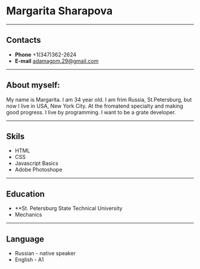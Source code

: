 # Margarita Sharapova

_________________________
## Contacts
* **Phone**  +1(347)362-2624
*  **E-mail**  adamagom.29@gmail.com

_________________________
## About myself:
My name is Margarita. I am 34 year old. I am frim Russia, St.Petersburg, but now I live in USA, New York City. 
At the fromatend specialty and making good progress. I live by programming. I want to be a grate developer.

_________________________
## Skils
* HTML
* CSS
* Javascript Basics
* Adobe Photoshope

_________________________
## Education
* **St. Petersburg State Technical University
* Mechanics

_________________________
## Language
* Russian - native speaker
* English - A1
